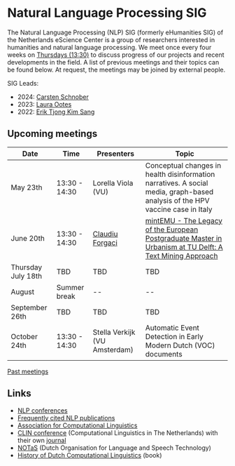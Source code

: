 # Natural Language Processing SIG

The Natural Language Processing (NLP) SIG (formerly eHumanities SIG) of the Netherlands eScience Center is a group of researchers interested in humanities and natural language processing. We meet once every four weeks on [Thursdays (13:30)](#upcoming-meetings) to discuss progress of our projects and recent developments in the field. A list of previous meetings and their topics can be found below. At request, the meetings may be joined by external people.

SIG Leads:
- 2024: [Carsten Schnober](https://www.esciencecenter.nl/team/carsten-schnober/)
- 2023: [Laura Ootes](https://www.esciencecenter.nl/team/dr-laura-ootes/)
- 2022: [Erik Tjong Kim Sang](https://www.esciencecenter.nl/team/dr-ir-erik-tjong-kim-sang/)

## Upcoming meetings

| Date | Time |Presenters | Topic |
|------|------|------|------------|
| May 23th | 13:30 - 14:30 | Lorella Viola (VU) | Conceptual changes in health disinformation narratives. A social media, graph-based analysis of the HPV vaccine case in Italy |
| June 20th | 13:30 - 14:30 | [Claudiu Forgaci](https://www.esciencecenter.nl/fellowship-programme/claudiu-forgaci/) | [mintEMU - The Legacy of the European Postgraduate Master in Urbanism at TU Delft: A Text Mining Approach](https://github.com/UD3-Lab/mintEMU) |
| Thursday July 18th | TBD | TBD | TBD |
| August | Summer break | -- | -- |
| September 26th | TBD | TBD | TBD |
| October 24th | 13:30 - 14:30 | Stella Verkijk (VU Amsterdam) | Automatic Event Detection in Early Modern Dutch (VOC) documents |



[Past meetings](https://github.com/nlesc-sigs/nlp-sig/blob/master/meetings.md)

## Links

- [NLP conferences](nlp-conferences.md)
- [Frequently cited NLP publications](nlp-literature.md)
- [Association for Computational Linguistics](https://www.aclweb.org/portal/)
- [CLIN conference](https://www.let.rug.nl/vannoord/Clin/) (Computational Linguistics in The Netherlands) with their own [journal](https://www.clinjournal.org/clinj)
- [NOTaS](https://notas.nl/) (Dutch Organisation for Language and Speech Technology)
- [History of Dutch Computational Linguistics](https://www.let.rug.nl/vannoord/TST-Geschiedenis/) (book)  

